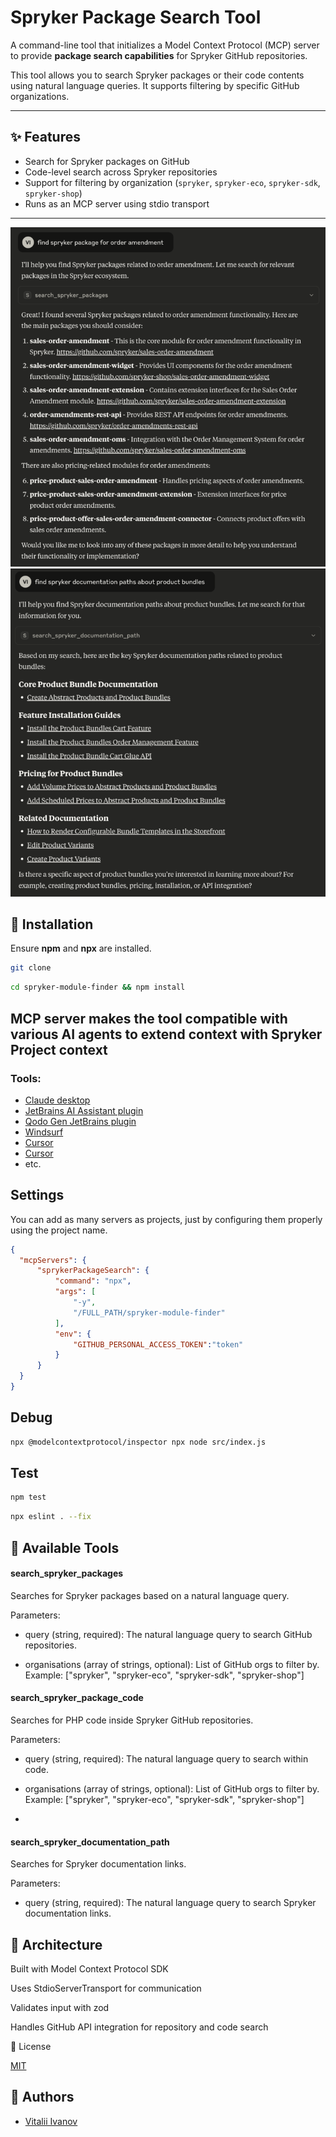 # Spryker Package Search Tool

A command-line tool that initializes a Model Context Protocol (MCP) server to provide **package search capabilities** for Spryker GitHub repositories.

This tool allows you to search Spryker packages or their code contents using natural language queries. It supports filtering by specific GitHub organizations.

---

## ✨ Features

- Search for Spryker packages on GitHub
- Code-level search across Spryker repositories
- Support for filtering by organization (`spryker`, `spryker-eco`, `spryker-sdk`, `spryker-shop`)
- Runs as an MCP server using stdio transport

---

![Example with Claude](doc/claude-ex.png)
![Example with Claude for docs](doc/claude-ex-2.png)

## 🚀 Installation

Ensure **npm** and **npx** are installed.

```bash
git clone
```

```bash
cd spryker-module-finder && npm install
```

## MCP server makes the tool compatible with various AI agents to extend context with Spryker Project context

### Tools:
- [Claude desktop](https://claude.ai/download)
- [JetBrains AI Assistant plugin](https://plugins.jetbrains.com/plugin/22282-jetbrains-ai-assistant)
- [Qodo Gen JetBrains plugin](https://plugins.jetbrains.com/plugin/21206-qodo-gen)
- [Windsurf](https://docs.windsurf.com/windsurf/mcp)
- [Cursor](https://docs.cursor.com/context/model-context-protocol)
- [Cursor](https://docs.cursor.com/context/model-context-protocol)
- etc.

## Settings

You can add as many servers as projects, just by configuring them properly using the project name.
```json
{
  "mcpServers": {
      "sprykerPackageSearch": {
          "command": "npx",
          "args": [
              "-y",
              "/FULL_PATH/spryker-module-finder"
          ],
          "env": {
              "GITHUB_PERSONAL_ACCESS_TOKEN":"token"
          }
      }
  }
}
```

## Debug

```bash
npx @modelcontextprotocol/inspector npx node src/index.js
```

## Test

```bash
npm test
```

```bash
npx eslint . --fix
```

## 🧠 Available Tools
#### search_spryker_packages
Searches for Spryker packages based on a natural language query. 

Parameters:
- query (string, required): The natural language query to search GitHub repositories.

- organisations (array of strings, optional): List of GitHub orgs to filter by. Example:
["spryker", "spryker-eco", "spryker-sdk", "spryker-shop"]

#### search_spryker_package_code
Searches for PHP code inside Spryker GitHub repositories.

Parameters:
- query (string, required): The natural language query to search within code.

- organisations (array of strings, optional): List of GitHub orgs to filter by. Example:
["spryker", "spryker-eco", "spryker-sdk", "spryker-shop"]
- 
#### search_spryker_documentation_path
Searches for Spryker documentation links.

Parameters:
- query (string, required): The natural language query to search Spryker documentation links.

## 🧩 Architecture
Built with Model Context Protocol SDK

Uses StdioServerTransport for communication

Validates input with zod

Handles GitHub API integration for repository and code search

📄 License

[MIT](LICENSE)

## 👥 Authors

* [Vitalii Ivanov](https://www.linkedin.com/in/vitalii-ivanov-306b261a3/)
